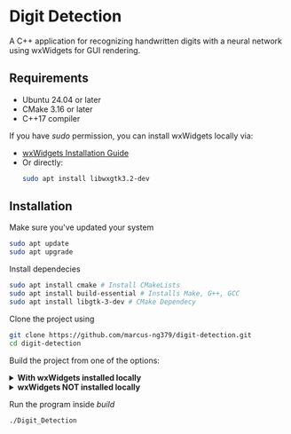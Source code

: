 # Digit Detection

A C++ application for recognizing handwritten digits with a neural network using wxWidgets for GUI rendering.

## Requirements
- Ubuntu 24.04 or later
- CMake 3.16 or later
- C++17 compiler

If you have *sudo* permission, you can install wxWidgets locally via:

- [wxWidgets Installation Guide](https://github.com/marcus-ng379/digit-detection/blob/main/wxWidgetsInstallation.txt)
- Or directly:
  ```bash
  sudo apt install libwxgtk3.2-dev

## Installation
Make sure you've updated your system
```bash
sudo apt update
sudo apt upgrade
```

Install dependecies
```bash
sudo apt install cmake # Install CMakeLists
sudo apt install build-essential # Installs Make, G++, GCC
sudo apt install libgtk-3-dev # CMake Dependecy 
```

Clone the project using
```bash
git clone https://github.com/marcus-ng379/digit-detection.git
cd digit-detection
```

Build the project from one of the options:
<details>
<summary><strong>With wxWidgets installed locally</strong></summary>

If you already installed wxWidgets locally, you can simply compile the program with:

    mkdir build
    cd build
    cmake -DUSE_SYSTEM_WXWIDGETS=ON ..
    cmake --build .

</details>

<details>
<summary><strong>wxWidgets NOT installed locally</strong></summary>

Use the bundled submodule to build wxWidgets from source (note this may take a few minutes to fully build):

    git submodule update --init --recursive
    mkdir build
    cd build
    cmake -DUSE_SYSTEM_WXWIDGETS=OFF ..
    cmake --build .

</details>


Run the program inside *build*
```bash
./Digit_Detection
```
